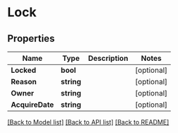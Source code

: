 # Lock

## Properties
Name | Type | Description | Notes
------------ | ------------- | ------------- | -------------
**Locked** | **bool** |  | [optional] 
**Reason** | **string** |  | [optional] 
**Owner** | **string** |  | [optional] 
**AcquireDate** | **string** |  | [optional] 

[[Back to Model list]](../README.md#documentation-for-models) [[Back to API list]](../README.md#documentation-for-api-endpoints) [[Back to README]](../README.md)


